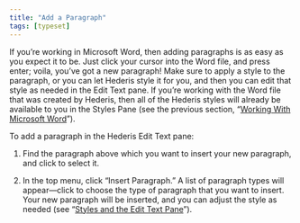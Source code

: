 ```yaml
---
title: "Add a Paragraph"
tags: [typeset]
---
```

 
<html><body><section data-type="chapter" class="hsecchapter" data-hederis-type="hsecchapter" id="add-a-paragraph" data-pi-attrs="id: add-a-paragraph; data-tags: typeset;" role="doc-chapter" data-tags="typeset" data-author-name=" " data-book-title=" " title="Add a Paragraph"><p class="hblkp" data-hederis-type="hblkp" id="pbMhafd72">If you&#8217;re working in Microsoft Word, then adding paragraphs is as easy as you expect it to be. Just click your cursor into the Word file, and press enter; voila, you&#8217;ve got a new paragraph! Make sure to apply a style to the paragraph, or you can let Hederis style it for you, and then you can edit that style as needed in the Edit Text pane. If you&#8217;re working with the Word file that was created by Hederis, then all of the Hederis styles will already be available to you in the Styles Pane (see the previous section, &#8220;<a href="{% link _docs/fine-tune-styles.md %}" class="hspana" data-hederis-type="hspana" id="pgVHq1G72">Working With Microsoft Word</a>&#8221;).</p><p class="hblkp" data-hederis-type="hblkp" id="pi0Yonkto">To add a paragraph in the Hederis Edit Text pane:</p><ol class="hwprnumlist" data-hederis-type="hwprnumlist" id="prwoq83W8"><li class="hblkoli" data-hederis-type="hblkoli" id="liWvyxEPvG"><p class="hblkoli" data-hederis-type="hblklip" id="pKzryiixs">Find the paragraph above which you want to insert your new paragraph, and click to select it.</p></li><li class="hblkoli" data-hederis-type="hblkoli" id="lixVLOsk6p"><p class="hblkoli" data-hederis-type="hblklip" id="pIMXyqFdg">In the top menu, click &#8220;Insert Paragraph.&#8221; A list of paragraph types will appear&#8212;click to choose the type of paragraph that you want to insert. Your new paragraph will be inserted, and you can adjust the style as needed (see &#8220;<a href="{% link _docs/edit-text-mode.md %}" class="hspana" data-hederis-type="hspana" id="p4GQGKQwA">Styles and the Edit Text Pane</a>&#8221;).</p></li></ol></section></body></html>
